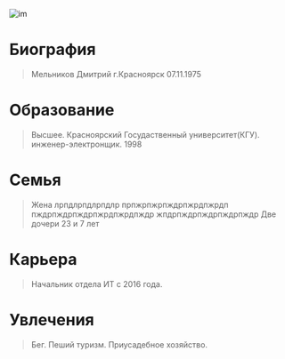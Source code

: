![im](https://user-images.githubusercontent.com/125539439/220556906-fc8773c0-f8a4-486f-b02e-c9f0a93c9dc1.jpg)

# Биография
> Мельников Дмитрий
> г.Красноярск
> 07.11.1975
# Образование
> Высшее.
> Красноярский Госудаственный университет(КГУ).
> инженер-электронщик.
> 1998
# Семья
> Жена
> лрпдлрпдлрпдлр
> прпжрпжрпждрпжрдпжрдп
> пждрпждрпждрпжрдпжрдпждр
> жпдрпждрпждрпждрпждр
> Две дочери 23 и 7 лет
# Карьера
> Начальник отдела ИТ с 2016 года.
# Увлечения
> Бег.
> Пеший туризм.
> Приусадебное хозяйство.

